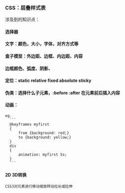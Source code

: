 ### CSS：层叠样式表
涉及到的知识点：
  #### 选择器

  #### 文字：颜色，大小，字体，对齐方式等

  #### 盒子模型：外边距、边框、内边距、内容 

  #### 边框颜色、弧度、阴影、

  #### 定位：static relative fixed absolute sticky 

  #### 伪类：选择什么子元素，:before :after 在元素前后插入内容 

  #### 动画：
    eg.
      ```
      @keyframes myfirst
      {
          from {background: red;}
          to {background: yellow;}
      }
      div
      {
          animation: myfirst 5s;
      }
      ```

  #### 2D 3D转换
    CSS3对元素进行移动缩放转动拉长或拉伸
  
  


